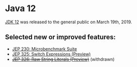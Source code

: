 # Java 12

[JDK 12](https://openjdk.java.net/projects/jdk/12/) was released to the general public on March 19th, 2019.

## Selected new or improved features:

- [JEP 230: Microbenchmark Suite](https://openjdk.java.net/jeps/230)
- [JEP 325: Switch Expressions (Preview)](https://openjdk.java.net/jeps/325)
- <s>[JEP 326: Raw String Literals (Preview)](https://openjdk.java.net/jeps/326)</s> (withdrawn)
